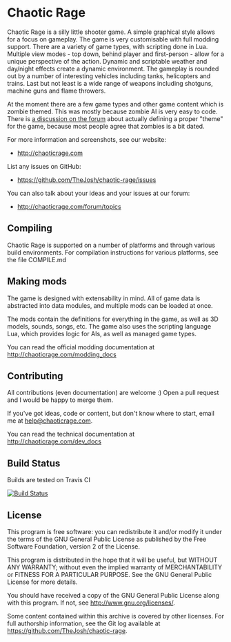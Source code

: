 Chaotic Rage
============

Chaotic Rage is a silly little shooter game. A simple graphical style allows for a focus on gameplay. The game is very customisable with full modding support. There are a variety of game types, with scripting done in Lua. Multiple view modes - top down, behind player and first-person - allow for a unique perspective of the action. Dynamic and scriptable weather and day/night effects create a dynamic environment. The gameplay is rounded out by a number of interesting vehicles including tanks, helicopters and trains. Last but not least is a wide range of weapons including shotguns, machine guns and flame throwers.

At the moment there are a few game types and other game content which is zombie themed. This was mostly because zombie AI is very easy to code. There is [a discussion on the forum](http://chaoticrage.com/forum/topic/6) about actually defining a proper "theme" for the game, because most people agree that zombies is a bit dated.

For more information and screenshots, see our website:
* http://chaoticrage.com

List any issues on GitHub:
* https://github.com/TheJosh/chaotic-rage/issues

You can also talk about your ideas and your issues at our forum:
* http://chaoticrage.com/forum/topics


Compiling
---------

Chaotic Rage is supported on a number of platforms and through various
build environments. For compilation instructions for various platforms,
see the file COMPILE.md


Making mods
-----------

The game is designed with extensability in mind. All of game data
is abstracted into data modules, and multiple mods can be loaded at once.

The mods contain the definitions for everything in the game,
as well as 3D models, sounds, songs, etc. The game also uses the scripting
language Lua, which provides logic for AIs, as well as managed game types.

You can read the official modding documentation at http://chaoticrage.com/modding_docs


Contributing
------------

All contributions (even documentation) are welcome :) Open a pull request and I would be happy to merge them.

If you've got ideas, code or content, but don't know where to start, email me at help@chaoticrage.com.

You can read the technical documentation at http://chaoticrage.com/dev_docs


Build Status
------------
Builds are tested on Travis CI

[![Build Status](https://travis-ci.org/TheJosh/chaotic-rage.png?branch=master)](https://travis-ci.org/TheJosh/chaotic-rage)


License
-------
This program is free software: you can redistribute it and/or modify
it under the terms of the GNU General Public License as published by
the Free Software Foundation, version 2 of the License.

This program is distributed in the hope that it will be useful,
but WITHOUT ANY WARRANTY; without even the implied warranty of
MERCHANTABILITY or FITNESS FOR A PARTICULAR PURPOSE.  See the
GNU General Public License for more details.

You should have received a copy of the GNU General Public License
along with this program.  If not, see <http://www.gnu.org/licenses/>.


Some content contained within this archive is covered by other
licenses. For full authorship information, see the Git log available
at <https://github.com/TheJosh/chaotic-rage>.

